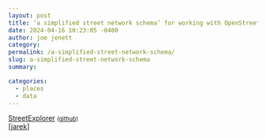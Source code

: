 ```yaml
---
layout: post
title: ‘a simplified street network schema’ for working with OpenStreetMap data
date: 2024-04-16 10:23:05 -0400
author: joe jenett
category: 
permalink: /a-simplified-street-network-schema/
slug: a-simplified-street-network-schema
summary: 

categories:
  - places
  - data
---
```

<a title="osm2streets Street Explorer" href="https://a-b-street.github.io/osm2streets/index.html">StreetExplorer</a> <small>(<a href="https://github.com/a-b-street/osm2streets">github</a>)</small><br>[<a href="https://pinboard.in/u:jarek">jarek</a>]

<a style="display:none;" href="https://brid.gy/publish/mastodon"><small>(cross-posted to mastodon)</small></a>